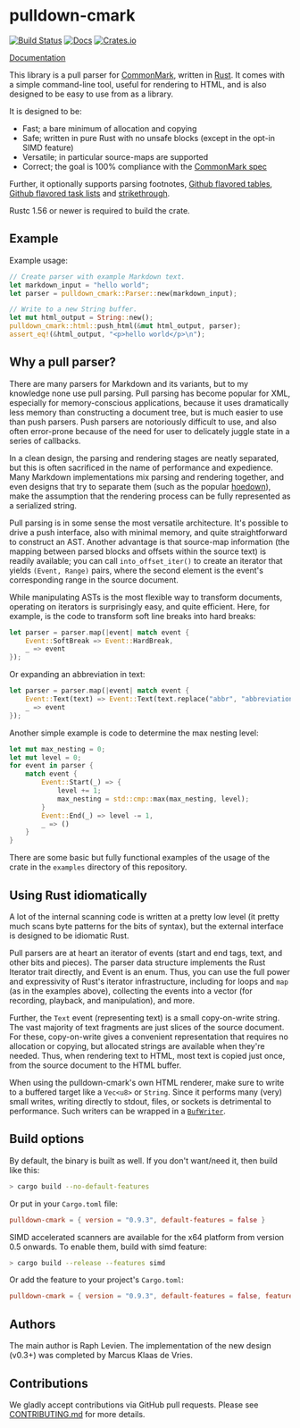 # pulldown-cmark

[![Build Status](https://dev.azure.com/raphlinus/pulldown-cmark/_apis/build/status/pulldown-cmark-CI?branchName=master)](https://dev.azure.com/raphlinus/pulldown-cmark/_build/latest?definitionId=2&branchName=master)
[![Docs](https://docs.rs/pulldown-cmark/badge.svg)](https://docs.rs/pulldown-cmark)
[![Crates.io](https://img.shields.io/crates/v/pulldown-cmark.svg?maxAge=2592000)](https://crates.io/crates/pulldown-cmark)

[Documentation](https://docs.rs/pulldown-cmark/)

This library is a pull parser for [CommonMark](http://commonmark.org/), written
in [Rust](http://www.rust-lang.org/). It comes with a simple command-line tool,
useful for rendering to HTML, and is also designed to be easy to use from as
a library.

It is designed to be:

* Fast; a bare minimum of allocation and copying
* Safe; written in pure Rust with no unsafe blocks (except in the opt-in SIMD feature)
* Versatile; in particular source-maps are supported
* Correct; the goal is 100% compliance with the [CommonMark spec](http://spec.commonmark.org/)

Further, it optionally supports parsing footnotes,
[Github flavored tables](https://github.github.com/gfm/#tables-extension-),
[Github flavored task lists](https://github.github.com/gfm/#task-list-items-extension-) and
[strikethrough](https://github.github.com/gfm/#strikethrough-extension-).

Rustc 1.56 or newer is required to build the crate.

## Example

Example usage:

```rust
// Create parser with example Markdown text.
let markdown_input = "hello world";
let parser = pulldown_cmark::Parser::new(markdown_input);

// Write to a new String buffer.
let mut html_output = String::new();
pulldown_cmark::html::push_html(&mut html_output, parser);
assert_eq!(&html_output, "<p>hello world</p>\n");
```

## Why a pull parser?

There are many parsers for Markdown and its variants, but to my knowledge none
use pull parsing. Pull parsing has become popular for XML, especially for
memory-conscious applications, because it uses dramatically less memory than
constructing a document tree, but is much easier to use than push parsers. Push
parsers are notoriously difficult to use, and also often error-prone because of
the need for user to delicately juggle state in a series of callbacks.

In a clean design, the parsing and rendering stages are neatly separated, but
this is often sacrificed in the name of performance and expedience. Many Markdown
implementations mix parsing and rendering together, and even designs that try
to separate them (such as the popular [hoedown](https://github.com/hoedown/hoedown)),
make the assumption that the rendering process can be fully represented as a
serialized string.

Pull parsing is in some sense the most versatile architecture. It's possible to
drive a push interface, also with minimal memory, and quite straightforward to
construct an AST. Another advantage is that source-map information (the mapping
between parsed blocks and offsets within the source text) is readily available;
you can call `into_offset_iter()` to create an iterator that yields `(Event, Range)`
pairs, where the second element is the event's corresponding range in the source
document.

While manipulating ASTs is the most flexible way to transform documents,
operating on iterators is surprisingly easy, and quite efficient. Here, for
example, is the code to transform soft line breaks into hard breaks:

```rust
let parser = parser.map(|event| match event {
	Event::SoftBreak => Event::HardBreak,
	_ => event
});
```

Or expanding an abbreviation in text:

```rust
let parser = parser.map(|event| match event {
	Event::Text(text) => Event::Text(text.replace("abbr", "abbreviation").into()),
	_ => event
});
```

Another simple example is code to determine the max nesting level:

```rust
let mut max_nesting = 0;
let mut level = 0;
for event in parser {
	match event {
		Event::Start(_) => {
			level += 1;
			max_nesting = std::cmp::max(max_nesting, level);
		}
		Event::End(_) => level -= 1,
		_ => ()
	}
}
```

There are some basic but fully functional examples of the usage of the crate in the
`examples` directory of this repository.

## Using Rust idiomatically

A lot of the internal scanning code is written at a pretty low level (it
pretty much scans byte patterns for the bits of syntax), but the external
interface is designed to be idiomatic Rust.

Pull parsers are at heart an iterator of events (start and end tags, text,
and other bits and pieces). The parser data structure implements the
Rust Iterator trait directly, and Event is an enum. Thus, you can use the
full power and expressivity of Rust's iterator infrastructure, including
for loops and `map` (as in the examples above), collecting the events into
a vector (for recording, playback, and manipulation), and more.

Further, the `Text` event (representing text) is a small copy-on-write string.
The vast majority of text fragments are just
slices of the source document. For these, copy-on-write gives a convenient
representation that requires no allocation or copying, but allocated
strings are available when they're needed. Thus, when rendering text to
HTML, most text is copied just once, from the source document to the
HTML buffer.

When using the pulldown-cmark's own HTML renderer, make sure to write to a buffered
target like a `Vec<u8>` or `String`. Since it performs many (very) small writes, writing
directly to stdout, files, or sockets is detrimental to performance. Such writers can
be wrapped in a [`BufWriter`](https://doc.rust-lang.org/std/io/struct.BufWriter.html).

## Build options

By default, the binary is built as well. If you don't want/need it, then build like this:

```bash
> cargo build --no-default-features
```

Or put in your `Cargo.toml` file:

```toml
pulldown-cmark = { version = "0.9.3", default-features = false }
```

SIMD accelerated scanners are available for the x64 platform from version 0.5 onwards. To
enable them, build with simd feature:

```bash
> cargo build --release --features simd
```

Or add the feature to your project's `Cargo.toml`:

```toml
pulldown-cmark = { version = "0.9.3", default-features = false, features = ["simd"] }
```

## Authors

The main author is Raph Levien. The implementation of the new design (v0.3+) was completed by Marcus Klaas de Vries.

## Contributions

We gladly accept contributions via GitHub pull requests. Please see
[CONTRIBUTING.md](CONTRIBUTING.md) for more details.
